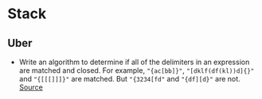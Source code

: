 Stack
==

## Uber

- Write an algorithm to determine if all of the delimiters in an expression are matched and closed. For example, `"{ac[bb]}"`, `"[dklf(df(kl))d]{}"` and `"{[[[]]]}"` are matched. But `"{3234[fd"` and `"{df][d}"` are not. [Source](http://blog.gainlo.co/index.php/2016/09/30/uber-interview-question-delimiter-matching/)

